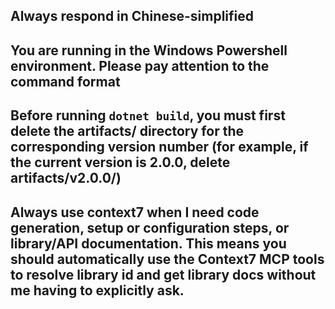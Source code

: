## Always respond in Chinese-simplified

## You are running in the Windows Powershell environment. Please pay attention to the command format

## Before running `dotnet build`, you must first delete the artifacts/ directory for the corresponding version number (for example, if the current version is 2.0.0, delete artifacts/v2.0.0/)

## Always use context7 when I need code generation, setup or configuration steps, or library/API documentation.  This means you should automatically use the Context7 MCP tools to resolve library id and get library docs without me having to explicitly ask.